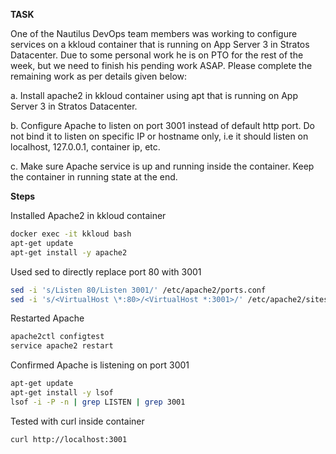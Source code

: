 **TASK**

One of the Nautilus DevOps team members was working to configure services on a kkloud container that is running on App Server 3 in Stratos Datacenter. Due to some personal work he is on PTO for the rest of the week, but we need to finish his pending work ASAP. Please complete the remaining work as per details given below:

a. Install apache2 in kkloud container using apt that is running on App Server 3 in Stratos Datacenter.

b. Configure Apache to listen on port 3001 instead of default http port. Do not bind it to listen on specific IP or hostname only, i.e it should listen on localhost, 127.0.0.1, container ip, etc.

c. Make sure Apache service is up and running inside the container. Keep the container in running state at the end.

**Steps**

Installed Apache2 in kkloud container

```bash
docker exec -it kkloud bash
apt-get update
apt-get install -y apache2
```

Used sed to directly replace port 80 with 3001

```bash
sed -i 's/Listen 80/Listen 3001/' /etc/apache2/ports.conf
sed -i 's/<VirtualHost \*:80>/<VirtualHost *:3001>/' /etc/apache2/sites-enabled/000-default.conf
```

Restarted Apache

```bash
apache2ctl configtest
service apache2 restart
```

Confirmed Apache is listening on port 3001

```bash
apt-get update
apt-get install -y lsof
lsof -i -P -n | grep LISTEN | grep 3001
```

Tested with curl inside container

```bash
curl http://localhost:3001
```
